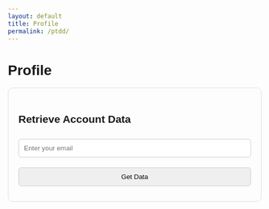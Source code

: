 ```yaml
---
layout: default
title: Profile
permalink: /ptdd/
---
```


# Profile

  <title>Retrieve Account Data</title>
  <style>
    body {
      font-family: Arial, sans-serif;
      margin: 20px;
    }
    .form-container {
      max-width: 600px;
      margin: auto;
      padding: 20px;
      border: 1px solid #ddd;
      border-radius: 10px;
    }
    .form-container input, .form-container button {
      width: 100%;
      padding: 10px;
      margin: 10px 0;
      border: 1px solid #ccc;
      border-radius: 5px;
    }
    .result-container {
      margin-top: 20px;
      padding: 20px;
      border: 1px solid #ddd;
      border-radius: 10px;
      background-color: #f9f9f9;
    }
  </style>

  <div class="form-container">
    <h2>Retrieve Account Data</h2>
    <input type="email" id="email" placeholder="Enter your email" required>
    <button onclick="getAccountData()">Get Data</button>
  </div>

  <div class="result-container" id="result" style="display: none;">
    <h3>Account Details</h3>
    <p><strong>Account Number:</strong> <span id="accountNumber"></span></p>
    <p><strong>Name:</strong> <span id="name"></span></p>
    <p><strong>Email:</strong> <span id="emailDisplay"></span></p>
    <p><strong>Order ID:</strong> <span id="orderId"></span></p>
    <p><strong>Phone:</strong> <span id="phone"></span></p>
    <p><strong>Billing Address:</strong> 
      <span id="billingStreet"></span>, 
      <span id="billingCity"></span>, 
      <span id="billingState"></span>, 
      <span id="billingPostal"></span>, 
      <span id="billingCountry"></span>
    </p>
    <p><strong>Shipping Address:</strong> 
      <span id="shippingStreet"></span>, 
      <span id="shippingCity"></span>, 
      <span id="shippingState"></span>, 
      <span id="shippingPostal"></span>, 
      <span id="shippingCountry"></span>
    </p>
    <p><strong>Item Name:</strong> <span id="itemName"></span></p>
    <p><strong>Item Quantity:</strong> <span id="itemQuantity"></span></p>
    <p><strong>Item Price:</strong> <span id="itemPrice"></span></p>
    <p><strong>Total Amount:</strong> <span id="totalAmount"></span></p>
  </div>

  <script>
    async function getAccountData() {
      const email = document.getElementById('email').value;
      const resultContainer = document.getElementById('result');
      resultContainer.style.display = 'none'; // Hide result container initially

      if (!email) {
        alert("Please enter an email!");
        return;
      }

      const response = await fetch(`https://script.google.com/macros/s/AKfycbwQSmWf9K-Jei00NBj_g4_TToubBsi53Jh7HcEJrlHh4duHh3Odtuz1tWsbCFysWjtx/exec?email=${email}`);
      const data = await response.json();

      if (data.message) {
        alert(data.message);
      } else {
        // Update the HTML with the retrieved data
        document.getElementById('accountNumber').textContent = data[0]; // Account Number
        document.getElementById('name').textContent = data[1]; // Name
        document.getElementById('emailDisplay').textContent = data[2]; // Email
        document.getElementById('orderId').textContent = data[3]; // Order ID
        document.getElementById('phone').textContent = data[4]; // Phone
        document.getElementById('billingStreet').textContent = data[5]; // Billing Street
        document.getElementById('billingCity').textContent = data[6]; // Billing City
        document.getElementById('billingState').textContent = data[7]; // Billing State
        document.getElementById('billingPostal').textContent = data[8]; // Billing Postal
        document.getElementById('billingCountry').textContent = data[9]; // Billing Country
        document.getElementById('shippingStreet').textContent = data[10]; // Shipping Street
        document.getElementById('shippingCity').textContent = data[11]; // Shipping City
        document.getElementById('shippingState').textContent = data[12]; // Shipping State
        document.getElementById('shippingPostal').textContent = data[13]; // Shipping Postal
        document.getElementById('shippingCountry').textContent = data[14]; // Shipping Country
        document.getElementById('itemName').textContent = data[15]; // Item Name
        document.getElementById('itemQuantity').textContent = data[16]; // Item Quantity
        document.getElementById('itemPrice').textContent = data[17]; // Item Price
        document.getElementById('totalAmount').textContent = data[18]; // Total Amount

        resultContainer.style.display = 'block'; // Show the result container
      }
    }
  </script>

